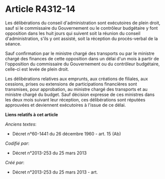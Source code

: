 # Article R4312-14

Les délibérations du conseil d'administration sont exécutoires de plein droit, sauf si le commissaire du Gouvernement ou le
contrôleur budgétaire y font opposition dans les huit jours qui suivent soit la réunion du conseil d'administration, s'ils y
ont assisté, soit la réception du procès-verbal de la séance.

Sauf confirmation par le ministre chargé des transports ou par le ministre chargé des finances de cette opposition dans un
délai d'un mois à partir de l'opposition du commissaire du Gouvernement ou du contrôleur budgétaire, celle-ci est levée de
plein droit.

Les délibérations relatives aux emprunts, aux créations de filiales, aux cessions, prises ou extensions de participations
financières sont transmises, pour approbation, au ministre chargé des transports et au ministre chargé du budget. Sauf
décision expresse de ces ministres dans les deux mois suivant leur réception, ces délibérations sont réputées approuvées et
deviennent exécutoires à l'issue de ce délai.

**Liens relatifs à cet article**

_Anciens textes_:

  - Décret n°60-1441 du 26 décembre 1960 - art. 15 (Ab)

_Codifié par_:

  - Décret n°2013-253 du 25 mars 2013

_Créé par_:

  - Décret n°2013-253 du 25 mars 2013 - art.
